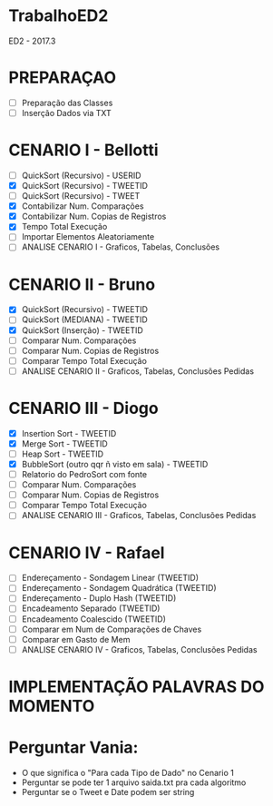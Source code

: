 # TrabalhoED2
ED2 - 2017.3
# PREPARAÇAO
- [ ] Preparação das Classes
- [ ] Inserção Dados via TXT

# CENARIO I - Bellotti
- [ ] QuickSort (Recursivo) - USERID
- [x] QuickSort (Recursivo) - TWEETID
- [ ] QuickSort (Recursivo) - TWEET
- [x] Contabilizar Num. Comparações
- [x] Contabilizar Num. Copias de Registros
- [x] Tempo Total Execução
- [ ] Importar Elementos Aleatoriamente
- [ ] ANALISE CENARIO I -  Graficos, Tabelas, Conclusões

# CENARIO II - Bruno
- [x] QuickSort (Recursivo) - TWEETID
- [ ] QuickSort (MEDIANA) - TWEETID
- [x] QuickSort (Inserção) - TWEETID
- [ ] Comparar Num. Comparações
- [ ] Comparar Num. Copias de Registros
- [ ] Comparar Tempo Total Execução
- [ ] ANALISE CENARIO II -  Graficos, Tabelas, Conclusões Pedidas

# CENARIO III -  Diogo
- [x] Insertion Sort - TWEETID
- [x] Merge Sort - TWEETID
- [ ] Heap Sort - TWEETID
- [x] BubbleSort (outro qqr ñ visto em sala) - TWEETID
- [ ] Relatorio do PedroSort com fonte
- [ ] Comparar Num. Comparações
- [ ] Comparar Num. Copias de Registros
- [ ] Comparar Tempo Total Execução
- [ ] ANALISE CENARIO III -  Graficos, Tabelas, Conclusões Pedidas

# CENARIO IV - Rafael
- [ ] Endereçamento - Sondagem Linear (TWEETID)
- [ ] Endereçamento - Sondagem Quadrática (TWEETID)
- [ ] Endereçamento - Duplo Hash (TWEETID)
- [ ] Encadeamento Separado (TWEETID)
- [ ] Encadeamento Coalescido (TWEETID)
- [ ] Comparar em Num de Comparações de Chaves
- [ ] Comparar em Gasto de Mem
- [ ] ANALISE CENARIO IV -  Graficos, Tabelas, Conclusões Pedidas

# IMPLEMENTAÇÃO PALAVRAS DO MOMENTO

# Perguntar Vania:
- O que significa o "Para cada Tipo de Dado" no Cenario 1
- Perguntar se pode ter 1 arquivo saida.txt pra cada algoritmo
- Perguntar se o Tweet e Date podem ser string
